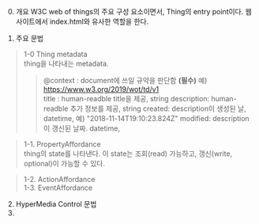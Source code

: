 0. 개요
W3C web of things의 주요 구성 요소이면서, Thing의 entry point이다. 웹사이트에서 index.html와 유사한 역할을 한다.

1. 주요 문법  
  > 1-0  Thing metadata  
  thing을 나타내는 metadata.  
  >>@context : document에 쓰일 규약을 판단함 **(필수)** 예) https://www.w3.org/2019/wot/td/v1   
  title : human-readble title을 제공, string
  description: human-readble 추가 정보를 제공, string
  created: description이 생성된 날, datetime, 예) "2018-11-14T19:10:23.824Z"
  modified: description이 갱신된 날짜. datetime,
  
  > 1-1. PropertyAffordance  
  thing의 state를 나타낸다. 이 state는 조회(read) 가능하고, 갱신(write, optional)이 가능할 수 있다. 
  
   
  > 1-2. ActionAffordance  
  > 1-3. EventAffordance  

2. HyperMedia Control 문법
3.  
